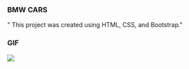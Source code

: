 ### BMW CARS

" This project was created using HTML, CSS, and Bootstrap."

### GIF

<img src="./img/bmwcar.gif"/>
